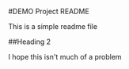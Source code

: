 #DEMO Project README

This is a simple readme file

##Heading 2

I hope this isn't much of a problem